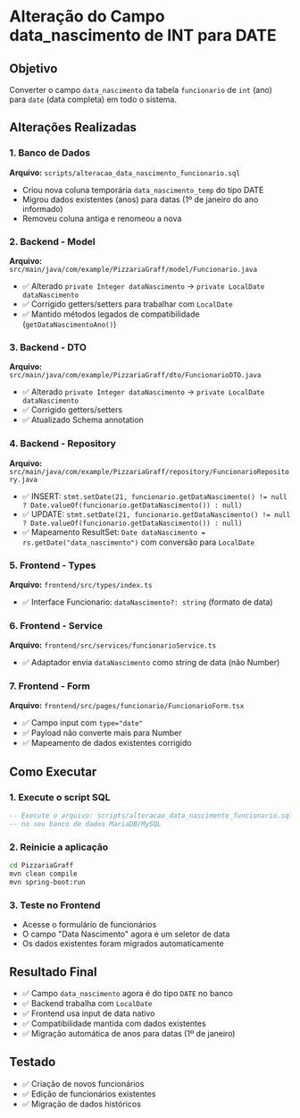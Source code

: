 # Alteração do Campo data_nascimento de INT para DATE

## Objetivo
Converter o campo `data_nascimento` da tabela `funcionario` de `int` (ano) para `date` (data completa) em todo o sistema.

## Alterações Realizadas

### 1. Banco de Dados
**Arquivo:** `scripts/alteracao_data_nascimento_funcionario.sql`
- Criou nova coluna temporária `data_nascimento_temp` do tipo DATE
- Migrou dados existentes (anos) para datas (1º de janeiro do ano informado)
- Removeu coluna antiga e renomeou a nova

### 2. Backend - Model
**Arquivo:** `src/main/java/com/example/PizzariaGraff/model/Funcionario.java`
- ✅ Alterado `private Integer dataNascimento` → `private LocalDate dataNascimento`
- ✅ Corrigido getters/setters para trabalhar com `LocalDate`
- ✅ Mantido métodos legados de compatibilidade (`getDataNascimentoAno()`)

### 3. Backend - DTO
**Arquivo:** `src/main/java/com/example/PizzariaGraff/dto/FuncionarioDTO.java`
- ✅ Alterado `private Integer dataNascimento` → `private LocalDate dataNascimento`
- ✅ Corrigido getters/setters
- ✅ Atualizado Schema annotation

### 4. Backend - Repository
**Arquivo:** `src/main/java/com/example/PizzariaGraff/repository/FuncionarioRepository.java`
- ✅ INSERT: `stmt.setDate(21, funcionario.getDataNascimento() != null ? Date.valueOf(funcionario.getDataNascimento()) : null)`
- ✅ UPDATE: `stmt.setDate(21, funcionario.getDataNascimento() != null ? Date.valueOf(funcionario.getDataNascimento()) : null)`
- ✅ Mapeamento ResultSet: `Date dataNascimento = rs.getDate("data_nascimento")` com conversão para `LocalDate`

### 5. Frontend - Types
**Arquivo:** `frontend/src/types/index.ts`
- ✅ Interface Funcionario: `dataNascimento?: string` (formato de data)

### 6. Frontend - Service
**Arquivo:** `frontend/src/services/funcionarioService.ts`
- ✅ Adaptador envia `dataNascimento` como string de data (não Number)

### 7. Frontend - Form
**Arquivo:** `frontend/src/pages/funcionario/FuncionarioForm.tsx`
- ✅ Campo input com `type="date"` 
- ✅ Payload não converte mais para Number
- ✅ Mapeamento de dados existentes corrigido

## Como Executar

### 1. Execute o script SQL
```sql
-- Execute o arquivo: scripts/alteracao_data_nascimento_funcionario.sql
-- no seu banco de dados MariaDB/MySQL
```

### 2. Reinicie a aplicação
```bash
cd PizzariaGraff
mvn clean compile
mvn spring-boot:run
```

### 3. Teste no Frontend
- Acesse o formulário de funcionários
- O campo "Data Nascimento" agora é um seletor de data
- Os dados existentes foram migrados automaticamente

## Resultado Final
- ✅ Campo `data_nascimento` agora é do tipo `DATE` no banco
- ✅ Backend trabalha com `LocalDate` 
- ✅ Frontend usa input de data nativo
- ✅ Compatibilidade mantida com dados existentes
- ✅ Migração automática de anos para datas (1º de janeiro)

## Testado
- ✅ Criação de novos funcionários
- ✅ Edição de funcionários existentes
- ✅ Migração de dados históricos 